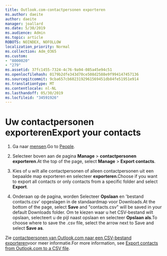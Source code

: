 ```yaml
---
title: Outlook.com-contactpersonen exporteren
ms.author: daeite
author: daeite
manager: joallard
ms.date: 5/30/2019
ms.audience: Admin
ms.topic: article
ROBOTS: NOINDEX, NOFOLLOW
localization_priority: Normal
ms.collection: Adm_O365
ms.custom:
- "8000020"
- "279"
ms.assetid: 37fc1455-7324-4c76-9a94-085a45e94c51
ms.openlocfilehash: 0179b2dfe343d70ce508d2588e9f994147457136
ms.sourcegitcommit: 9cba657cb6023192961569451db84fe51951e914
ms.translationtype: MT
ms.contentlocale: nl-NL
ms.lasthandoff: 05/30/2019
ms.locfileid: "34591926"
---
```

# <a name="export-your-contacts"></a><span data-ttu-id="3cc3b-102">Uw contactpersonen exporteren</span><span class="sxs-lookup"><span data-stu-id="3cc3b-102">Export your contacts</span></span>

1. <span data-ttu-id="3cc3b-103">Ga naar [mensen](https://outlook.live.com/people/).</span><span class="sxs-lookup"><span data-stu-id="3cc3b-103">Go to [People](https://outlook.live.com/people/).</span></span>

2. <span data-ttu-id="3cc3b-104">Selecteer boven aan de pagina **Manage** \> **contactpersonen exporteren**.</span><span class="sxs-lookup"><span data-stu-id="3cc3b-104">At the top of the page, select **Manage** \> **Export contacts**.</span></span>

3. <span data-ttu-id="3cc3b-105">Kies of u wilt alle contactpersonen of alleen contactpersonen uit een bepaalde map exporteren en selecteer **exporteren**.</span><span class="sxs-lookup"><span data-stu-id="3cc3b-105">Choose if you want to export all contacts or only contacts from a specific folder and select **Export**.</span></span>

4. <span data-ttu-id="3cc3b-106">Onderaan op de pagina, worden Selecteer **Opslaan** en 'bestand contacts.csv' opgeslagen in de standaardmap voor Downloads.</span><span class="sxs-lookup"><span data-stu-id="3cc3b-106">At the bottom of the page, select **Save** and "contacts.csv" will be saved in your default Downloads folder.</span></span> <span data-ttu-id="3cc3b-107">Om te kiezen waar u het CSV-bestand wilt opslaan, selecteert u de pijl naast opslaan en selecteer **Opslaan als**.</span><span class="sxs-lookup"><span data-stu-id="3cc3b-107">To choose where to save the .csv file, select the arrow next to Save and select **Save as**.</span></span>

<span data-ttu-id="3cc3b-108">Zie [contactpersonen van Outlook.com naar een CSV-bestand exporteren](https://go.microsoft.com/fwlink/p/?linkid=873137)voor meer informatie.</span><span class="sxs-lookup"><span data-stu-id="3cc3b-108">For more information, see [Export contacts from Outlook.com to a CSV file](https://go.microsoft.com/fwlink/p/?linkid=873137).</span></span>